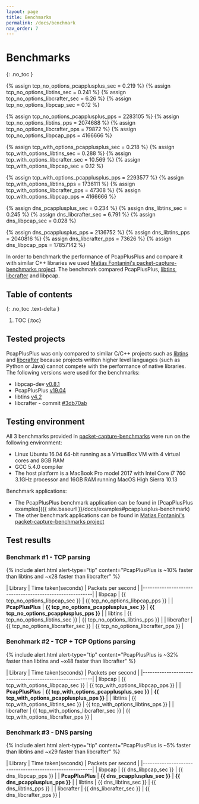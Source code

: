 ```yaml
---
layout: page
title: Benchmarks
permalink: /docs/benchmark
nav_order: 7
---
```


# Benchmarks
{: .no_toc }

{% assign tcp_no_options_pcapplusplus_sec = 0.219 %}
{% assign tcp_no_options_libtins_sec = 0.241 %}
{% assign tcp_no_options_libcrafter_sec = 6.26 %}
{% assign tcp_no_options_libpcap_sec = 0.12 %}

{% assign tcp_no_options_pcapplusplus_pps = 2283105 %}
{% assign tcp_no_options_libtins_pps = 2074688 %}
{% assign tcp_no_options_libcrafter_pps = 79872 %}
{% assign tcp_no_options_libpcap_pps = 4166666 %}

{% assign tcp_with_options_pcapplusplus_sec = 0.218 %}
{% assign tcp_with_options_libtins_sec = 0.288 %}
{% assign tcp_with_options_libcrafter_sec = 10.569 %}
{% assign tcp_with_options_libpcap_sec = 0.12 %}

{% assign tcp_with_options_pcapplusplus_pps = 2293577 %}
{% assign tcp_with_options_libtins_pps = 1736111 %}
{% assign tcp_with_options_libcrafter_pps = 47308 %}
{% assign tcp_with_options_libpcap_pps = 4166666 %}

{% assign dns_pcapplusplus_sec = 0.234 %}
{% assign dns_libtins_sec = 0.245 %}
{% assign dns_libcrafter_sec = 6.791 %}
{% assign dns_libpcap_sec = 0.028 %}

{% assign dns_pcapplusplus_pps = 2136752 %}
{% assign dns_libtins_pps = 2040816 %}
{% assign dns_libcrafter_pps = 73626 %}
{% assign dns_libpcap_pps = 17857142 %}

<script type="text/javascript" src="https://www.google.com/jsapi"></script>
<script type="text/javascript">
    google.load('visualization', '1.0', {'packages':['corechart']});
    google.setOnLoadCallback(draw_charts);

    function find_upper_bound(input) {
        maximum = 0;
        for(i = 0; i < input.length; ++i) {
            if(input[i][0] != "scapy" && input[i][1] > maximum) {
                maximum = input[i][1];
            }
        }
        return maximum * 1.05;
    }

    function convert_to_seconds(input) {
        for(i = 0; i < input.length; ++i) {
            input[i][1] = (input[i][1] / 1000);
        }
        return input;
    }

    function draw_graphic(name, output_div, input) {
        var data = new google.visualization.DataTable();
        data.addColumn('string', 'Library');
        data.addColumn('number', 'Seconds');
        input.sort(
            function(a, b) {
                return a[1] > b[1];
            }
        );
        data.addRows(input);

        // Set chart options
        var options = {
            'title' : name,
            'width' : 650,
            'height' : 450,
            'left' : 0,
            chartArea: {
                left : 0
            },
            vAxis: {
                viewWindowMode: 'explicit',
                viewWindow:{
                    max:find_upper_bound(input),
                    min:0
                }
            },
        };

        // Instantiate and draw our chart, passing in some options.
        var chart = new google.visualization.ColumnChart(
            document.getElementById(output_div)
        );
        chart.draw(data, options);
    }

    function draw_charts() {
        draw_graphic('Graphic view', 'tcp_no_options', [['libcrafter', {{ tcp_no_options_libcrafter_sec }}],['PcapPlusPlus', {{ tcp_no_options_pcapplusplus_sec }}],['libtins', {{ tcp_no_options_libtins_sec }}],['libpcap', {{ tcp_no_options_libpcap_sec }}]]);
        draw_graphic('Graphic view', 'tcp_with_options', [['libcrafter', {{ tcp_with_options_libcrafter_sec }}],['PcapPlusPlus', {{ tcp_with_options_pcapplusplus_sec }}],['libtins', {{ tcp_with_options_libtins_sec }}],['libpcap', {{ tcp_with_options_libpcap_sec }}]]);
        draw_graphic('Graphic view', 'dns', [['libcrafter', {{ dns_libcrafter_sec }}],['PcapPlusPlus', {{ dns_pcapplusplus_sec }}],['libtins', {{ dns_libtins_sec }}],['libpcap', {{ dns_libpcap_sec }}]]);
    }
</script>

In order to benchmark the performance of PcapPlusPlus and compare it with similar C++ libraries we used [Matias Fontanini's packet-capture-benchmarks project](https://github.com/mfontanini/packet-capture-benchmarks). The benchmark compared PcapPlusPlus, [libtins](http://libtins.github.io/), [libcrafter](https://github.com/pellegre/libcrafter) and libpcap.

## Table of contents
{: .no_toc .text-delta }

1. TOC
{:toc}

## Tested projects

PcapPlusPlus was only compared to similar C/C++ projects such as [libtins](http://libtins.github.io/) and [libcrafter](https://github.com/pellegre/libcrafter) because projects written higher level languages (such as Python or Java) cannot compete with the performance of native libraries. The following versions were used for the benchmarks:

- libpcap-dev [v0.8.1](https://www.tcpdump.org/#old-releases)
- PcapPlusPlus [v19.04](https://github.com/seladb/PcapPlusPlus/releases/tag/v19.04)
- libtins [v4.2](https://github.com/mfontanini/libtins/releases/tag/v4.2)
- libcrafter - commit [#3db70ab](https://github.com/pellegre/libcrafter/tree/3db70ab6fd62ade25de7328aaf8e9ba92696c92e)

## Testing environment

All 3 benchmarks provided in [packet-capture-benchmarks](https://github.com/mfontanini/packet-capture-benchmarks) were run on the following environment:

- Linux Ubuntu 16.04 64-bit running as a VirtualBox VM with 4 virtual cores and 8GB RAM
- GCC 5.4.0 compiler
- The host platform is a MacBook Pro model 2017 with Intel Core i7 760 3.1GHz processor and 16GB RAM running MacOS High Sierra 10.13

Benchmark applications:
- The PcapPlusPlus benchmark application can be found in [PcapPlusPlus examples]({{ site.baseurl }}/docs/examples#pcapplusplus-benchmark)
- The other benchmark applications can be found in [Matias Fontanini's packet-capture-benchmarks project](https://github.com/mfontanini/packet-capture-benchmarks)

## Test results

### Benchmark #1 - TCP parsing

{% include alert.html alert-type="tip" content="PcapPlusPlus is ~10% faster than libtins and ~x28 faster than libcrafter" %}

| Library      | Time taken(seconds) | Packets per second |
|---------------------------------------------------------|
| libpcap      | {{ tcp_no_options_libpcap_sec }} | {{ tcp_no_options_libpcap_pps }} |
| __PcapPlusPlus__ | __{{ tcp_no_options_pcapplusplus_sec }}__ | __{{ tcp_no_options_pcapplusplus_pps }}__ |
| libtins      | {{ tcp_no_options_libtins_sec }} | {{ tcp_no_options_libtins_pps }} |
| libcrafter   | {{ tcp_no_options_libcrafter_sec }} | {{ tcp_no_options_libcrafter_pps }} |

<div id="tcp_no_options"></div>

### Benchmark #2 - TCP + TCP Options parsing

{% include alert.html alert-type="tip" content="PcapPlusPlus is ~32% faster than libtins and ~x48 faster than libcrafter" %}

| Library      | Time taken(seconds) | Packets per second |
|---------------------------------------------------------|
| libpcap      | {{ tcp_with_options_libpcap_sec }} | {{ tcp_with_options_libpcap_pps }} |
| __PcapPlusPlus__ | __{{ tcp_with_options_pcapplusplus_sec }}__ | __{{ tcp_with_options_pcapplusplus_pps }}__ |
| libtins      | {{ tcp_with_options_libtins_sec }} | {{ tcp_with_options_libtins_pps }} |
| libcrafter   | {{ tcp_with_options_libcrafter_sec }} | {{ tcp_with_options_libcrafter_pps }} |

<div id="tcp_with_options"></div>

### Benchmark #3 - DNS parsing

{% include alert.html alert-type="tip" content="PcapPlusPlus is ~5% faster than libtins and ~x29 faster than libcrafter" %}

| Library      | Time taken(seconds) | Packets per second |
|---------------------------------------------------------|
| libpcap      | {{ dns_libpcap_sec }} | {{ dns_libpcap_pps }} |
| __PcapPlusPlus__ | __{{ dns_pcapplusplus_sec }}__ | __{{ dns_pcapplusplus_pps }}__ |
| libtins      | {{ dns_libtins_sec }} | {{ dns_libtins_pps }} |
| libcrafter   | {{ dns_libcrafter_sec }} | {{ dns_libcrafter_pps }} |

<div id="dns"></div>
